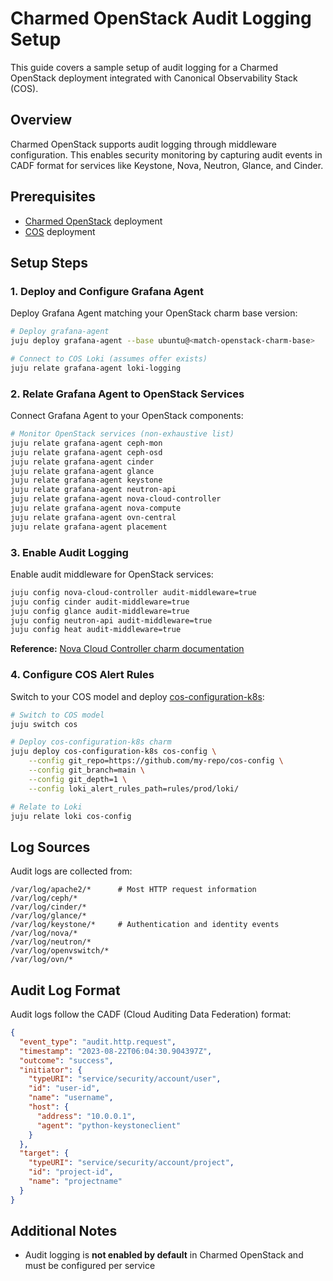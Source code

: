# Charmed OpenStack Audit Logging Setup

This guide covers a sample setup of audit logging for a Charmed OpenStack deployment integrated with Canonical Observability Stack (COS).

## Overview

Charmed OpenStack supports audit logging through middleware configuration. This enables security monitoring by capturing audit events in CADF format for services like Keystone, Nova, Neutron, Glance, and Cinder.

## Prerequisites

- [Charmed OpenStack](https://docs.openstack.org/project-deploy-guide/charm-deployment-guide/latest/index.html) deployment
- [COS](https://documentation.ubuntu.com/observability/latest/) deployment

## Setup Steps

### 1. Deploy and Configure Grafana Agent

Deploy Grafana Agent matching your OpenStack charm base version:

```bash
# Deploy grafana-agent
juju deploy grafana-agent --base ubuntu@<match-openstack-charm-base>

# Connect to COS Loki (assumes offer exists)
juju relate grafana-agent loki-logging
```

### 2. Relate Grafana Agent to OpenStack Services

Connect Grafana Agent to your OpenStack components:

```bash
# Monitor OpenStack services (non-exhaustive list)
juju relate grafana-agent ceph-mon
juju relate grafana-agent ceph-osd
juju relate grafana-agent cinder
juju relate grafana-agent glance
juju relate grafana-agent keystone
juju relate grafana-agent neutron-api
juju relate grafana-agent nova-cloud-controller
juju relate grafana-agent nova-compute
juju relate grafana-agent ovn-central
juju relate grafana-agent placement
```

### 3. Enable Audit Logging

Enable audit middleware for OpenStack services:

```bash
juju config nova-cloud-controller audit-middleware=true
juju config cinder audit-middleware=true
juju config glance audit-middleware=true
juju config neutron-api audit-middleware=true
juju config heat audit-middleware=true
```

**Reference:** [Nova Cloud Controller charm documentation](https://charmhub.io/nova-cloud-controller)

### 4. Configure COS Alert Rules

Switch to your COS model and deploy [cos-configuration-k8s](https://charmhub.io/cos-configuration-k8s):

```bash
# Switch to COS model
juju switch cos

# Deploy cos-configuration-k8s charm
juju deploy cos-configuration-k8s cos-config \
    --config git_repo=https://github.com/my-repo/cos-config \
    --config git_branch=main \
    --config git_depth=1 \
    --config loki_alert_rules_path=rules/prod/loki/

# Relate to Loki
juju relate loki cos-config
```

## Log Sources

Audit logs are collected from:

```
/var/log/apache2/*      # Most HTTP request information
/var/log/ceph/*
/var/log/cinder/*
/var/log/glance/*
/var/log/keystone/*     # Authentication and identity events
/var/log/nova/*
/var/log/neutron/*
/var/log/openvswitch/*
/var/log/ovn/*
```

## Audit Log Format

Audit logs follow the CADF (Cloud Auditing Data Federation) format:

```json
{
  "event_type": "audit.http.request",
  "timestamp": "2023-08-22T06:04:30.904397Z",
  "outcome": "success",
  "initiator": {
    "typeURI": "service/security/account/user",
    "id": "user-id",
    "name": "username",
    "host": {
      "address": "10.0.0.1",
      "agent": "python-keystoneclient"
    }
  },
  "target": {
    "typeURI": "service/security/account/project",
    "id": "project-id",
    "name": "projectname"
  }
}
```

## Additional Notes

- Audit logging is **not enabled by default** in Charmed OpenStack and must be configured per service

